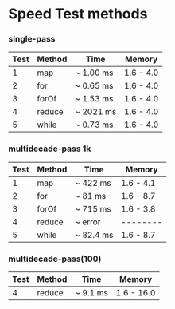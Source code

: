# Speed Test methods

### single-pass 
| Test | Method   | Time      | Memory    |
|------|----------|-----------|-----------|
| 1    | map      | ~ 1.00 ms | 1.6 - 4.0 |
| 2    | for      | ~ 0.65 ms | 1.6 - 4.0 |
| 3    | forOf    | ~ 1.53 ms | 1.6 - 4.0 |
| 4    | reduce   | ~ 2021 ms | 1.6 - 4.0 |
| 5    | while    | ~ 0.73 ms | 1.6 - 4.0 |

### multidecade-pass 1k
| Test | Method   | Time      | Memory    |
|------|----------|-----------|-----------|
| 1    | map      | ~ 422 ms  | 1.6 - 4.1 |
| 2    | for      | ~ 81 ms   | 1.6 - 8.7 |
| 3    | forOf    | ~ 715 ms  | 1.6 - 3.8 |
| 4    | reduce   | ~ error   | --------  |
| 5    | while    | ~ 82.4 ms | 1.6 - 8.7 |

### multidecade-pass(100)
| Test | Method   | Time     | Memory     |
|------|----------|----------|------------|
| 4    | reduce   | ~ 9.1 ms | 1.6 - 16.0 |
